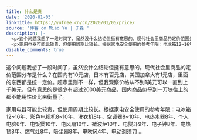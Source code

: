 ```yaml
---
title: 什么是贵
date: '2020-01-05'
linkTitle: https://yufree.cn/cn/2020/01/05/price/
source: '博客 on Miao Yu | 于淼 '
description: |-
  <p>这个问题我想了一段时间了，虽然没什么结论但挺有意思的。现代社会里商品的定价范围分布是什么？在国内有10元店，日本有百元店，美国加拿大有1元店，里面的东西都是统一定价。超市里则不一样，但我观察价格从不到1美元可以一直到上千美元，但有意思的是很少有超过2000美元商品，国内商品似乎到一万块往上的都不能用性价比来衡量了。</p>
  <p>家用电器可能比较贵，但使用周期比较长。根据家电安全使用的参考年限：电冰箱12~16年、彩色电视机8~10年、洗衣机8年、空调器8~10年、电热水器8年、个人电脑6年、电饭煲10年、电风扇10年、微波炉10年、电熨斗9年、电子钟8年、电热毯8年、燃气灶8年、吸尘器8年、电吹风4年、电动剃须刀 ...
disable_comments: true
---
```

<p>这个问题我想了一段时间了，虽然没什么结论但挺有意思的。现代社会里商品的定价范围分布是什么？在国内有10元店，日本有百元店，美国加拿大有1元店，里面的东西都是统一定价。超市里则不一样，但我观察价格从不到1美元可以一直到上千美元，但有意思的是很少有超过2000美元商品，国内商品似乎到一万块往上的都不能用性价比来衡量了。</p>
<p>家用电器可能比较贵，但使用周期比较长。根据家电安全使用的参考年限：电冰箱12~16年、彩色电视机8~10年、洗衣机8年、空调器8~10年、电热水器8年、个人电脑6年、电饭煲10年、电风扇10年、微波炉10年、电熨斗9年、电子钟8年、电热毯8年、燃气灶8年、吸尘器8年、电吹风4年、电动剃须刀 ...